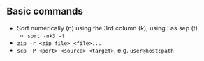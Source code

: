 ## Basic commands

* Sort numerically (n) using the 3rd column (k), using : as sep (t)
    * `sort -nk3 -t`
* `zip -r <zip file> <file>...`
* `scp -P <port> <source> <target>`, e.g. `user@host:path`
